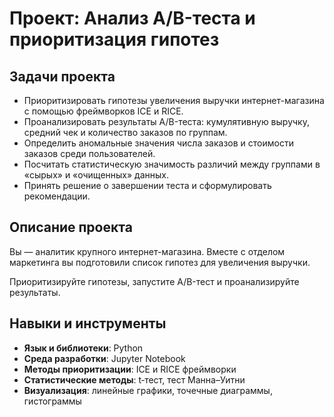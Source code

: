 # Проект: Анализ A/B-теста и приоритизация гипотез

## Задачи проекта

* Приоритизировать гипотезы увеличения выручки интернет-магазина с помощью фреймворков ICE и RICE.
* Проанализировать результаты A/B-теста: кумулятивную выручку, средний чек и количество заказов по группам.
* Определить аномальные значения числа заказов и стоимости заказов среди пользователей.
* Посчитать статистическую значимость различий между группами в «сырых» и «очищенных» данных.
* Принять решение о завершении теста и сформулировать рекомендации.

## **Описание проекта**

Вы — аналитик крупного интернет-магазина. Вместе с отделом маркетинга вы подготовили список гипотез для увеличения выручки.

Приоритизируйте гипотезы, запустите A/B-тест и проанализируйте результаты.

## Навыки и инструменты

* **Язык и библиотеки**: Python&#x20;
* **Среда разработки**: Jupyter Notebook
* **Методы приоритизации**: ICE и RICE фреймворки
* **Статистические методы**: t‑тест, тест Манна–Уитни
* **Визуализация**: линейные графики, точечные диаграммы, гистограммы
